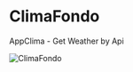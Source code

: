 # ClimaFondo
AppClima - Get Weather by Api

![ClimaFondo](https://github.com/PeralStudio/ClimaFondo/blob/master/images/screenrecording.gif)
